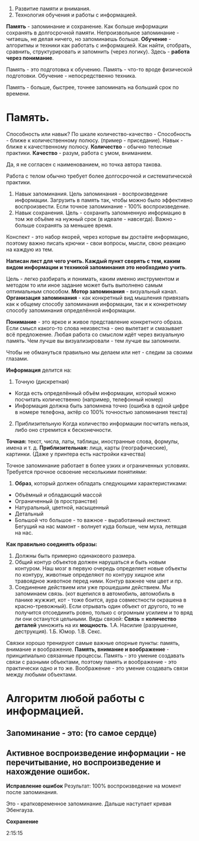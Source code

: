 1. Развитие памяти и внимания.
2. Технология обучения и работы с информацией.

**Память** - запоминание и сохранение.
Как больше информации сохранять в долгосрочной памяти.
Непроизвольное запоминание - читаешь, не делая ничего, но запоминаешь больше.
**Обучение** - алгоритмы и техники как работать с информацией.
Как найти, отобрать, сравнить, структурировать и запомнить (через логику).
Здесь - **работа через понимание**.

Память - это подготовка к обучению.
Память - что-то вроде физической подготовки.
Обучение - непосредственно техника.

Память - больше, быстрее, точнее запоминать на больший срок по времени.

# Память.
Способность или навык?
По шкале количество-качество -
Способность - ближе к количественному полюсу. (пример - приседание).
Навык - ближе к качественному полюсу.
**Количество** - обычно телесные практики.
**Качество** - разум, работа с умом, вниманием.

Да, я не согласен с наименованием, но точка автора такова.

Работа с телом обычно требует более долгосрочной и систематической практики.

1. Навык запоминания.
Цель запоминания - воспроизведение информации.
Загрузить в память так, чтобы можно было эффективно воспроизвести.
Если точное запоминание - 100% воспроизведение.
2. Навык сохранения.
Цель - сохранить запомненную информацию в том же объёме на нужный срок (в идеале - навсегда).
Важно - больше сохранять за меньшее время.

Конспект - это набор якорей, через которые вы достаёте информацию, поэтому важно писать крючки - свои вопросы, мысли, свою реакцию на каждую из тем.

**Написан лист для чего учить. Каждый пункт сверять с тем, каким видом информации и техникой запоминания это необходимо учить**.

Цель - легко разбирать и понимать, каким именно инструментом и методом то или иное задание может быть выполнено самым оптимальным способом.
**Мотор запоминания** - визуальный канал.
**Организация запоминания** - как конкретный вид мышления привязать как к общему способу запоминания информации, так и к конкретному способу запоминания определённой информации.

**Понимание** - это яркое и живое представление конкретного образа.
Если смысл какого-то слова неизвестна - оно вылетает и смазывает всё предложение.
Любая работа со смыслом идёт через визуальную память.
Чем лучше вы визуализировали - тем лучше вы запомнили.

Чтобы не обмануться правильно мы делаем или нет - следим за своими глазами.

**Информация** делится на:
1. Точную (дискретная)
* Когда есть определённый объём информации, который можно посчитать количественно
(например, телефонный номер)
* Информация должна быть запомнена точно
(ошибка в одной цифре в номере телефона, актёр со 100% точностью запоминания текста)
2. Приблизительную
Когда количество информации посчитать нельзя, либо оно стремится к бесконечности.

**Точная:** текст, числа, латы, таблицы, иностранные слова, формулы, имена и т. д.
**Приблизительная:** лица, карты (географические), картинки. (Даже у принтера есть настройки качества)

Точное запоминание работает в более узких и ограниченных условиях.
Требуется прочное освоение несколькими понятиями:
1. **Образ**, который должен обладать следующими характеристиками:
* Объёмный и обладающий массой
* Ограниченный (в пространстве)
* Натуральный, цветной, насыщенный
* Детальный
* Большой
что большое - то важное - выработанный инстинкт.
Бегущий на нас мамонт - волнует куда больше, чем муха, летящая на нас.

**Как правильно соединять образы:**
1. Должны быть примерно одинакового размера.
2. Общий контур объектов должен нарушаться и быть новым контуром.
Наш мозг в первую очередь определяет новые объекты по контуру,
животные определяют по контуру хищное или травоядное животное перед ними.
Контур важнее чем цвет и пр.
3. Соединение действием или уже прошедшим действием.
Мы запоминаем связь. (кот вцепился в автомобиль, автомобиль в панике жужжит, кот - тоже боится, аура совместности окрашена в красно-тревожный).
Если отрывать один объект от другого, то не получится отсоединить ровно, только с огромным усилием и то вряд ли они останутся цельными. Виды связей:
**Связь = количество деталей** умножить на их **мощность**.
1.А. Насилие (разрушение, деструкция).
1.Б. Юмор.
1.В. Секс.

Связки хорошо тренируют самые важные опорные пункты: память, внимание и воображение.
**Память, внимание и воображение** - принципиально связанные процессы.
Память - это умение создавать связи с разными объектами, поэтому память и воображение - это практически одно и то же.
Воображение - это умение создавать связи между любыми объектами.

# Алгоритм любой работы с информацией.

**Запоминание - это:** (то самое **сердце**)
--------------------------------------
**Активное воспроизведение информации** - не перечитывание, но воспроизведение и нахождение ошибок.
--------------------------------------
**Исправление ошибок**
Результат: 100% воспроизведение на момент после запоминания.

Это - кратковременное запоминание. Дальше наступает кривая Эбенгауза.

**Сохранение**


2:15:15



